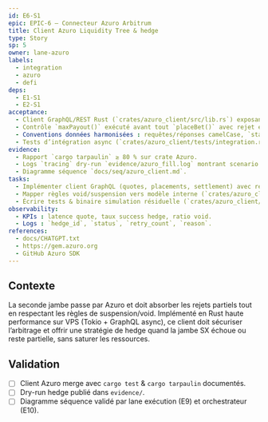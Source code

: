 ```yaml
---
id: E6-S1
epic: EPIC-6 — Connecteur Azuro Arbitrum
title: Client Azuro Liquidity Tree & hedge
type: Story
sp: 5
owner: lane-azuro
labels:
  - integration
  - azuro
  - defi
deps:
  - E1-S1
  - E2-S1
acceptance:
  - Client GraphQL/REST Rust (`crates/azuro_client/src/lib.rs`) exposant `simulateQuote(size)` retournant cote post-impact + `Δcote`, et `placeBet()` rejetant si `Δcote > 0,02` décimal.
  - Contrôle `maxPayout()` exécuté avant tout `placeBet()` avec rejet explicite si dépassement, et support hedge/residual respectant règles void/suspension Azuro.
  - Conventions données harmonisées : requêtes/réponses camelCase, `stake` (USD) distinct de `amountToken`, timestamps UTC, et mapping erreurs vers codes (`E-AZU-ΔODD-THRESH`, `E-AZU-MAX-PAYOUT`, etc.) sans panics.
  - Tests d’intégration async (`crates/azuro_client/tests/integration.rs`) couvrant simulateQuote, contrôle `maxPayout`, hedge/residuel, Δcote et codes d’erreur, journalisant `odd_sim`, `odd_fill`, `Δ`, `payout_cap`.
evidence:
  - Rapport `cargo tarpaulin` ≥ 80 % sur crate Azuro.
  - Logs `tracing` dry-run `evidence/azuro_fill.log` montrant scenario hedge/résiduel.
  - Diagramme séquence `docs/seq/azuro_client.md`.
tasks:
  - Implémenter client GraphQL (quotes, placements, settlement) avec résilience réseau (`async-graphql-client`, `reqwest` + `tokio`), instrumentation `tracing`, calcul `simulateQuote` post-impact et normalisation camelCase/timestamps UTC.
  - Mapper règles void/suspension vers modèle interne (`crates/azuro_client/src/rules.rs`) avec contrôle `maxPayout` pré-envoi, rejet `Δcote > 0,02` et codes erreurs standardisés.
  - Écrire tests & binaire simulation résiduelle (`crates/azuro_client/src/bin/residual_sim.rs`) produisant métriques `odd_sim`, `odd_fill`, `Δ`, `payout_cap` et vérifiant absence de panics.
observability:
  - KPIs : latence quote, taux success hedge, ratio void.
  - Logs : `hedge_id`, `status`, `retry_count`, `reason`.
references:
  - docs/CHATGPT.txt
  - https://gem.azuro.org
  - GitHub Azuro SDK
---
```


## Contexte
La seconde jambe passe par Azuro et doit absorber les rejets partiels tout en respectant les règles de suspension/void. Implémenté en Rust haute performance sur VPS (Tokio + GraphQL async), ce client doit sécuriser l’arbitrage et offrir une stratégie de hedge quand la jambe SX échoue ou reste partielle, sans saturer les ressources.

## Validation
- [ ] Client Azuro merge avec `cargo test` & `cargo tarpaulin` documentés.
- [ ] Dry-run hedge publié dans `evidence/`.
- [ ] Diagramme séquence validé par lane exécution (E9) et orchestrateur (E10).
